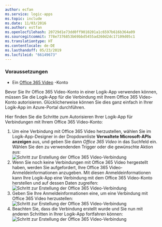 ```yaml
---
author: ecfan
ms.service: logic-apps
ms.topic: include
ms.date: 11/03/2016
ms.author: estfan
ms.openlocfilehash: 20729d1e73dd0ff9010201a1c6597b616b364a09
ms.sourcegitcommit: 778e7376853b69bbd5455ad260d2dc17109d05c1
ms.translationtype: HT
ms.contentlocale: de-DE
ms.lasthandoff: 05/23/2019
ms.locfileid: "66149673"
---
```

### <a name="prerequisites"></a>Voraussetzungen
* Ein [Office 365 Video](https://support.office.com/article/Meet-Office-365-Video-ca1cc1a9-a615-46e1-b6a3-40dbd99939a6) -Konto  

Bevor Sie Ihr Office 365 Video-Konto in einer Logik-App verwenden können, müssen Sie die Logik-App für die Verbindung mit Ihrem Office 365 Video-Konto autorisieren. Glücklicherweise können Sie dies ganz einfach in Ihrer Logik-App im Azure-Portal durchführen.  

Hier finden Sie die Schritte zum Autorisieren Ihrer Logik-App für Verbindungen mit Ihrem Office 365 Video-Konto:  

1. Um eine Verbindung mit Office 365 Video herzustellen, wählen Sie im Logik-App-Designer in der Dropdownliste **Verwaltete Microsoft-APIs anzeigen** aus, und geben Sie dann *Office 365 Video* in das Suchfeld ein. Wählen Sie den zu verwendenden Trigger oder die gewünschte Aktion aus:   
   ![Schritt zur Erstellung der Office 365 Video-Verbindung](./media/connectors-create-api-office365video/office365video-1.png)  
2. Wenn Sie noch keine Verbindungen mit Office 365 Video hergestellt haben, werden Sie aufgefordert, Ihre Office 365 Video-Anmeldeinformationen anzugeben. Mit diesen Anmeldeinformationen kann Ihre Logik-App eine Verbindung mit dem Office 365 Video-Konto herstellen und auf dessen Daten zugreifen:   
   ![Schritt zur Erstellung der Office 365 Video-Verbindung](./media/connectors-create-api-office365video/office365video-2.png)  
3. Geben Sie Ihre Anmeldeinformationen eine, um eine Verbindung mit Office 365 Video herzustellen:   
   ![Schritt zur Erstellung der Office 365 Video-Verbindung](./media/connectors-create-api-office365video/office365video-3.png)  
4. Beachten Sie, dass die Verbindung erstellt wurde und Sie nun mit anderen Schritten in Ihrer Logik-App fortfahren können:   
   ![Schritt zur Erstellung der Office 365 Video-Verbindung](./media/connectors-create-api-office365video/office365video-4.png)  


